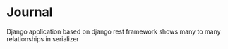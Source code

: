 # Journal

Django application based on django rest framework shows many to many relationships in serializer
